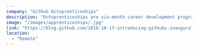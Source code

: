 ```yaml
---
company: "GitHub Octoprenticeships"
description: "Octoprenticeships are six-month career development programs for people with non-traditional technical backgrounds from underrepresented groups in tech."
image: "/images/apprenticeships/.jpg"
link: "https://blog.github.com/2018-10-17-introducing-githubs-inaugural-apprenticeship-program-the-octoprenticeship/"
location:
  - "Remote"
---
```

